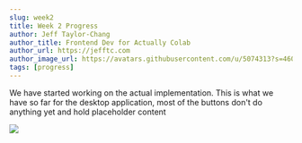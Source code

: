 ```yaml
---
slug: week2
title: Week 2 Progress
author: Jeff Taylor-Chang
author_title: Frontend Dev for Actually Colab
author_url: https://jefftc.com
author_image_url: https://avatars.githubusercontent.com/u/5074313?s=460&u=9dc3384482173ab6e158978936d42b440155007e&v=4
tags: [progress]
---
```


We have started working on the actual implementation. This is what we have so far for the desktop application, 
most of the buttons don't do anything yet and hold placeholder content

![](https://cdn.discordapp.com/attachments/784931684483203112/808365022761451560/unknown.png)
